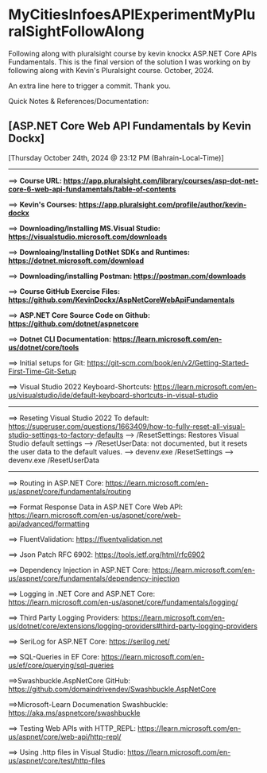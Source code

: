 # MyCitiesInfoesAPIExperimentMyPluralSightFollowAlong
Following along with pluralsight course by kevin knockx ASP.NET Core APIs Fundamentals. This is the final version of the solution I was working on by following along with Kevin's Pluralsight course. October, 2024.

An extra line here to trigger a commit. Thank you.

Quick Notes & References/Documentation:

[ASP.NET Core Web API Fundamentals
by Kevin Dockx]
-------------
[Thursday October 24th, 2024 @ 23:12 PM (Bahrain-Local-Time)]

-------------------------------------------------------------------
==> **Course URL: https://app.pluralsight.com/library/courses/asp-dot-net-core-6-web-api-fundamentals/table-of-contents**

==> **Kevin's Courses: https://app.pluralsight.com/profile/author/kevin-dockx**

==> **Downloading/Installing MS.Visual Studio: https://visualstudio.microsoft.com/downloads**

==> **Downloaing/Installing DotNet SDKs and Runtimes: https://dotnet.microsoft.com/download**

==> **Downloading/installing Postman:  https://postman.com/downloads**

==> **Course GitHub Exercise Files:  https://github.com/KevinDockx/AspNetCoreWebApiFundamentals**

==> **ASP.NET Core Source Code on Github: https://github.com/dotnet/aspnetcore**

==> **Dotnet CLI Documentation: https://learn.microsoft.com/en-us/dotnet/core/tools**

==> Initial setups for Git: https://git-scm.com/book/en/v2/Getting-Started-First-Time-Git-Setup

==> Visual Studio 2022 Keyboard-Shortcuts: https://learn.microsoft.com/en-us/visualstudio/ide/default-keyboard-shortcuts-in-visual-studio

----------------------------------------------------------------------------------------
==> Reseting Visual Studio 2022 To default: https://superuser.com/questions/1663409/how-to-fully-reset-all-visual-studio-settings-to-factory-defaults
   -->  /ResetSettings: Restores Visual Studio default settings
  -->   /ResetUserData: not documented, but it resets the user data to the default values.
  --> devenv.exe /ResetSettings
  --> devenv.exe /ResetUserData

----------------------------------------------------------------------------------------

==> Routing in ASP.NET Core: https://learn.microsoft.com/en-us/aspnet/core/fundamentals/routing

==> Format Response Data in ASP.NET Core Web API: https://learn.microsoft.com/en-us/aspnet/core/web-api/advanced/formatting


==> FluentValidation: https://fluentvalidation.net

==> Json Patch RFC 6902: https://tools.ietf.org/html/rfc6902

==> Dependency Injection in ASP.NET Core: https://learn.microsoft.com/en-us/aspnet/core/fundamentals/dependency-injection

==> Logging in .NET Core and ASP.NET Core: https://learn.microsoft.com/en-us/aspnet/core/fundamentals/logging/

==> Third Party Logging Providers: https://learn.microsoft.com/en-us/dotnet/core/extensions/logging-providers#third-party-logging-providers

==> SeriLog for ASP.NET Core: https://serilog.net/

==> SQL-Queries in EF Core: https://learn.microsoft.com/en-us/ef/core/querying/sql-queries

==>Swashbuckle.AspNetCore GitHub: https://github.com/domaindrivendev/Swashbuckle.AspNetCore


==>Microsoft-Learn Documenation Swashbuckle: https://aka.ms/aspnetcore/swashbuckle


==> Testing Web APIs with HTTP_REPL: https://learn.microsoft.com/en-us/aspnet/core/web-api/http-repl/

==> Using .http files in Visual Studio: https://learn.microsoft.com/en-us/aspnet/core/test/http-files